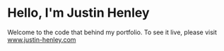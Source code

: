 # Hello, I'm Justin Henley

Welcome to the code that behind my portfolio. To see it live, please visit www.justin-henley.com
